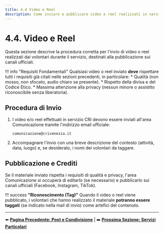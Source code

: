 ```yaml
---
title: 4.4 Video e Reel
description: Come inviare e pubblicare video e reel realizzati in servizio.
---
```


# 4.4. Video e Reel

Questa sezione descrive la procedura corretta per l'invio di video o reel realizzati dai volontari durante il servizio, destinati alla pubblicazione sui canali ufficiali.

!!! info "Requisiti Fondamentali"
    Qualsiasi video o reel inviato **deve** rispettare tutti i requisiti già citati nelle sezioni precedenti, in particolare:
    * Qualità (non mosso, non sfocato, audio chiaro se presente).
    * Rispetto della divisa e del Codice Etico.
    * Massima attenzione alla privacy (nessun minore o assistito riconoscibile senza liberatoria).

## Procedura di Invio

1.  I video e/o reel effettuati in servizio CRI devono essere inviati all'area Comunicazione tramite l'indirizzo email ufficiale:
    
    `comunicazione@crivenezia.it`
    
2.  Accompagnare l'invio con una breve descrizione del contesto (attività, data, luogo) e, se desiderato, i nomi dei volontari da taggare.

## Pubblicazione e Crediti

Se il materiale inviato rispetta i requisiti di qualità e privacy, l'area Comunicazione si occuperà di editarlo (se necessario) e pubblicarlo sui canali ufficiali (Facebook, Instagram, TikTok).

!!! success **"Riconoscimento (Tag)"**
    Quando il video o reel viene pubblicato, i volontari che hanno realizzato il materiale **potranno essere taggati** (se indicato nella mail di invio) come artefici del contenuto.

---

⬅️ **[Pagina Precedente: Post e Condivisione](post_e_condivisione_ufficiale/)** | ➡️ **[Prossima Sezione: Servizi Particolari](../servizi_particolari/)**